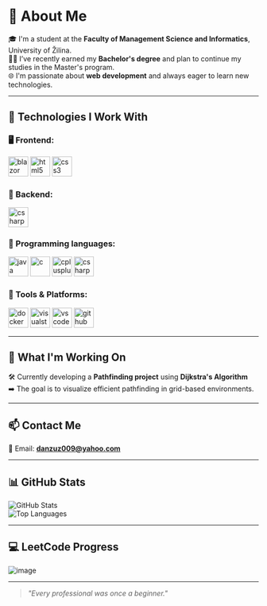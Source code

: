 # 👋 About Me

🎓 I'm a student at the **Faculty of Management Science and Informatics**, University of Žilina.  
🧑‍🎓 I’ve recently earned my **Bachelor's degree** and plan to continue my studies in the Master's program.  
🌐 I'm passionate about **web development** and always eager to learn new technologies.

---

## 🚀 Technologies I Work With

### 🖥️ Frontend:
<p align="left">
  <img src="https://cdn.jsdelivr.net/gh/devicons/devicon/icons/blazor/blazor-original.svg" alt="blazor" width="40" height="40"/>
  <img src="https://cdn.jsdelivr.net/gh/devicons/devicon/icons/html5/html5-original.svg" alt="html5" width="40" height="40"/>
  <img src="https://cdn.jsdelivr.net/gh/devicons/devicon/icons/css3/css3-original.svg" alt="css3" width="40" height="40"/>
</p>

### 🧠 Backend:
<p align="left">
  <img src="https://cdn.jsdelivr.net/gh/devicons/devicon/icons/csharp/csharp-original.svg" alt="csharp" width="40" height="40"/>
</p>

### 🧾 Programming languages:
<p align="left">
  <img src="https://cdn.jsdelivr.net/gh/devicons/devicon/icons/java/java-original.svg" alt="java" width="40" height="40"/>
  <img src="https://cdn.jsdelivr.net/gh/devicons/devicon/icons/c/c-original.svg" alt="c" width="40" height="40"/>
  <img src="https://cdn.jsdelivr.net/gh/devicons/devicon/icons/cplusplus/cplusplus-original.svg" alt="cplusplus" width="40" height="40"/>
  <img src="https://cdn.jsdelivr.net/gh/devicons/devicon/icons/csharp/csharp-original.svg" alt="csharp" width="40" height="40"/>
</p>

### 🔧 Tools & Platforms:
<p align="left">
  <img src="https://cdn.jsdelivr.net/gh/devicons/devicon/icons/docker/docker-original.svg" alt="docker" width="40" height="40"/>
  <img src="https://cdn.jsdelivr.net/gh/devicons/devicon/icons/visualstudio/visualstudio-plain.svg" alt="visualstudio" width="40" height="40"/>
  <img src="https://cdn.jsdelivr.net/gh/devicons/devicon/icons/vscode/vscode-original.svg" alt="vscode" width="40" height="40"/>
  <img src="https://cdn.jsdelivr.net/gh/devicons/devicon/icons/github/github-original.svg" alt="github" width="40" height="40"/>
</p>

---

## 🧩 What I'm Working On
🛠️ Currently developing a **Pathfinding project** using **Dijkstra's Algorithm**  
➡️ The goal is to visualize efficient pathfinding in grid-based environments.

---

## 📫 Contact Me

📧 Email: **danzuz009@yahoo.com**  

---

## 📊 GitHub Stats

![GitHub Stats](https://github-readme-stats.vercel.app/api?username=firkraagg&show_icons=true&theme=github_dark)  
![Top Languages](https://github-readme-stats.vercel.app/api/top-langs/?username=firkraagg&layout=compact&theme=github_dark)

---

## 💻 LeetCode Progress

![image](https://github.com/user-attachments/assets/24307197-2f7d-4b7b-ad1c-addc7cdeba07)

---

> _"Every professional was once a beginner."_
<!--
**firkraagg/firkraagg** is a ✨ _special_ ✨ repository because its `README.md` (this file) appears on your GitHub profile.

Here are some ideas to get you started:

- 🔭 I’m currently working on ...
- 🌱 I’m currently learning ...
- 👯 I’m looking to collaborate on ...
- 🤔 I’m looking for help with ...
- 💬 Ask me about ...
- 📫 How to reach me: ...
- 😄 Pronouns: ...
- ⚡ Fun fact: ...
-->

